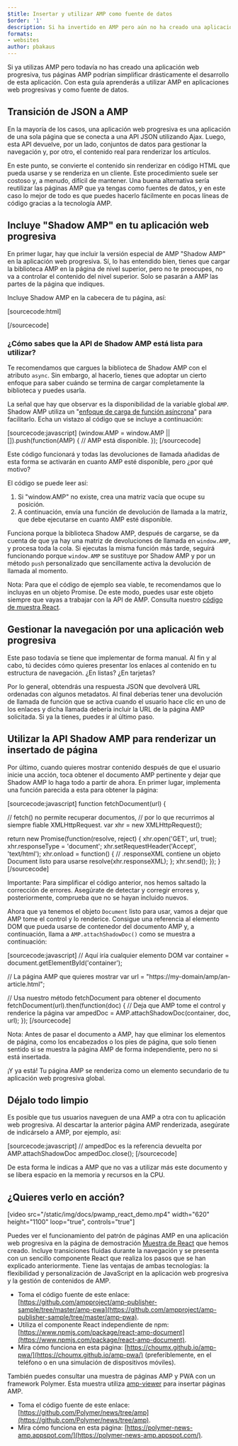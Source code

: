 ```yaml
---
$title: Insertar y utilizar AMP como fuente de datos
$order: '1'
description: Si ha invertido en AMP pero aún no ha creado una aplicación web progresiva, sus páginas AMP pueden simplificar drásticamente el desarrollo de su aplicación web progresiva.
formats:
- websites
author: pbakaus
---
```


Si ya utilizas AMP pero todavía no has creado una aplicación web progresiva, tus páginas AMP podrían simplificar drásticamente el desarrollo de esta aplicación. Con esta guía aprenderás a utilizar AMP en aplicaciones web progresivas y como fuente de datos.

## Transición de JSON a AMP

En la mayoría de los casos, una aplicación web progresiva es una aplicación de una sola página que se conecta a una API JSON utilizando Ajax. Luego, esta API devuelve, por un lado, conjuntos de datos para gestionar la navegación y, por otro, el contenido real para renderizar los artículos.

En este punto, se convierte el contenido sin renderizar en código HTML que pueda usarse y se renderiza en un cliente. Este procedimiento suele ser costoso y, a menudo, difícil de mantener. Una buena alternativa sería reutilizar las páginas AMP que ya tengas como fuentes de datos, y en este caso lo mejor de todo es que puedes hacerlo fácilmente en pocas líneas de código gracias a la tecnología AMP.

## Incluye "Shadow AMP" en tu aplicación web progresiva

En primer lugar, hay que incluir la versión especial de AMP "Shadow AMP" en la aplicación web progresiva. Sí, lo has entendido bien, tienes que cargar la biblioteca AMP en la página de nivel superior, pero no te preocupes, no va a controlar el contenido del nivel superior. Solo se pasarán a AMP las partes de la página que indiques.

Incluye Shadow AMP en la cabecera de tu página, así:

[sourcecode:html]

<!-- Asynchronously load the AMP-with-Shadow-DOM runtime library. -->

<script async="" src="https://cdn.ampproject.org/shadow-v0.js"></script>

[/sourcecode]

### ¿Cómo sabes que la API de Shadow AMP está lista para utilizar?

Te recomendamos que cargues la biblioteca de Shadow AMP con el atributo `async`. Sin embargo, al hacerlo, tienes que adoptar un cierto enfoque para saber cuándo se termina de cargar completamente la biblioteca y puedes usarla.

La señal que hay que observar es la disponibilidad de la variable global `AMP`. Shadow AMP utiliza un "[enfoque de carga de función asíncrona](http://mrcoles.com/blog/google-analytics-asynchronous-tracking-how-it-work/)" para facilitarlo. Echa un vistazo al código que se incluye a continuación:

[sourcecode:javascript] (window.AMP = window.AMP || []).push(function(AMP) { // AMP está disponible. }); [/sourcecode]

Este código funcionará y todas las devoluciones de llamada añadidas de esta forma se activarán en cuanto AMP esté disponible, pero ¿por qué motivo?

El código se puede leer así:

1. Si "window.AMP" no existe, crea una matriz vacía que ocupe su posición.
2. A continuación, envía una función de devolución de llamada a la matriz, que debe ejecutarse en cuanto AMP esté disponible.

Funciona porque la biblioteca Shadow AMP, después de cargarse, se da cuenta de que ya hay una matriz de devoluciones de llamada en `window.AMP`, y procesa toda la cola. Si ejecutas la misma función más tarde, seguirá funcionando porque `window.AMP` se sustituye por Shadow AMP y por un método `push` personalizado que sencillamente activa la devolución de llamada al momento.

Nota: Para que el código de ejemplo sea viable, te recomendamos que lo incluyas en un objeto Promise. De este modo, puedes usar este objeto siempre que vayas a trabajar con la API de AMP. Consulta nuestro [código de muestra React](https://github.com/ampproject/amp-publisher-sample/blob/master/amp-pwa/src/components/amp-document/amp-document.js#L20).

## Gestionar la navegación por una aplicación web progresiva

Este paso todavía se tiene que implementar de forma manual. Al fin y al cabo, tú decides cómo quieres presentar los enlaces al contenido en tu estructura de navegación. ¿En listas? ¿En tarjetas?

Por lo general, obtendrás una respuesta JSON que devolverá URL ordenadas con algunos metadatos. Al final deberías tener una devolución de llamada de función que se activa cuando el usuario hace clic en uno de los enlaces y dicha llamada debería incluir la URL de la página AMP solicitada. Si ya la tienes, puedes ir al último paso.

## Utilizar la API Shadow AMP para renderizar un insertado de página

Por último, cuando quieres mostrar contenido después de que el usuario inicie una acción, toca obtener el documento AMP pertinente y dejar que Shadow AMP lo haga todo a partir de ahora. En primer lugar, implementa una función parecida a esta para obtener la página:

[sourcecode:javascript] function fetchDocument(url) {

// fetch() no permite recuperar documentos, // por lo que recurrimos al siempre fiable XMLHttpRequest. var xhr = new XMLHttpRequest();

return new Promise(function(resolve, reject) { xhr.open('GET', url, true); xhr.responseType = 'document'; xhr.setRequestHeader('Accept', 'text/html'); xhr.onload = function() { // .responseXML contiene un objeto Document listo para usarse resolve(xhr.responseXML); }; xhr.send(); }); } [/sourcecode]

Importante: Para simplificar el código anterior, nos hemos saltado la corrección de errores. Asegúrate de detectar y corregir errores y, posteriormente, comprueba que no se hayan incluido nuevos.

Ahora que ya tenemos el objeto `Document` listo para usar, vamos a dejar que AMP tome el control y lo renderice. Consigue una referencia al elemento DOM que pueda usarse de contenedor del documento AMP y, a continuación, llama a `AMP.attachShadowDoc()` como se muestra a continuación:

[sourcecode:javascript] // Aquí iría cualquier elemento DOM var container = document.getElementById('container');

// La página AMP que quieres mostrar var url = "https://my-domain/amp/an-article.html";

// Usa nuestro método fetchDocument para obtener el documento fetchDocument(url).then(function(doc) { // Deja que AMP tome el control y renderice la página var ampedDoc = AMP.attachShadowDoc(container, doc, url); }); [/sourcecode]

Nota: Antes de pasar el documento a AMP, hay que eliminar los elementos de página, como los encabezados o los pies de página, que solo tienen sentido si se muestra la página AMP de forma independiente, pero no si está insertada.

¡Y ya está! Tu página AMP se renderiza como un elemento secundario de tu aplicación web progresiva global.

## Déjalo todo limpio

Es posible que tus usuarios naveguen de una AMP a otra con tu aplicación web progresiva. Al descartar la anterior página AMP renderizada, asegúrate de indicárselo a AMP, por ejemplo, así:

[sourcecode:javascript] // ampedDoc es la referencia devuelta por AMP.attachShadowDoc ampedDoc.close(); [/sourcecode]

De esta forma le indicas a AMP que no vas a utilizar más este documento y se libera espacio en la memoria y recursos en la CPU.

## ¿Quieres verlo en acción?

[video src="/static/img/docs/pwamp_react_demo.mp4" width="620" height="1100" loop="true", controls="true"]

Puedes ver el funcionamiento del patrón de páginas AMP en una aplicación web progresiva en la página de demostración [Muestra de React](https://github.com/ampproject/amp-publisher-sample/tree/master/amp-pwa) que hemos creado. Incluye transiciones fluidas durante la navegación y se presenta con un sencillo componente React que realiza los pasos que se han explicado anteriormente. Tiene las ventajas de ambas tecnologías: la flexibilidad y personalización de JavaScript en la aplicación web progresiva y la gestión de contenidos de AMP.

- Toma el código fuente de este enlace: [https://github.com/ampproject/amp-publisher-sample/tree/master/amp-pwa](https://github.com/ampproject/amp-publisher-sample/tree/master/amp-pwa).
- Utiliza el componente React independiente de npm: [https://www.npmjs.com/package/react-amp-document](https://www.npmjs.com/package/react-amp-document).
- Mira cómo funciona en esta página: [https://choumx.github.io/amp-pwa/](https://choumx.github.io/amp-pwa/) (preferiblemente, en el teléfono o en una simulación de dispositivos móviles).

También puedes consultar una muestra de páginas AMP y PWA con un framework Polymer. Esta muestra utiliza [amp-viewer](https://github.com/PolymerLabs/amp-viewer/) para insertar páginas AMP.

- Toma el código fuente de este enlace: [https://github.com/Polymer/news/tree/amp](https://github.com/Polymer/news/tree/amp).
- Mira cómo funciona en esta página: [https://polymer-news-amp.appspot.com/](https://polymer-news-amp.appspot.com/).
